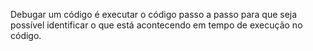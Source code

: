 Debugar um código é executar o código passo a passo para que seja possível identificar o que está acontecendo em tempo de execução no código.